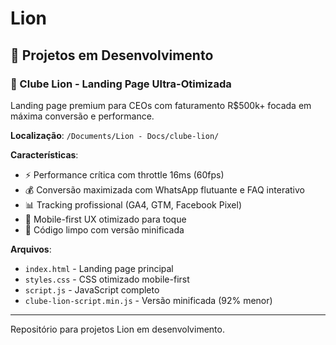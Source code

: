# Lion

## 🦁 Projetos em Desenvolvimento

### 🚀 Clube Lion - Landing Page Ultra-Otimizada
Landing page premium para CEOs com faturamento R$500k+ focada em máxima conversão e performance.

**Localização**: `/Documents/Lion - Docs/clube-lion/`

**Características**:
- ⚡ Performance crítica com throttle 16ms (60fps)
- 💰 Conversão maximizada com WhatsApp flutuante e FAQ interativo  
- 📊 Tracking profissional (GA4, GTM, Facebook Pixel)
- 📱 Mobile-first UX otimizado para toque
- 🧹 Código limpo com versão minificada

**Arquivos**:
- `index.html` - Landing page principal
- `styles.css` - CSS otimizado mobile-first
- `script.js` - JavaScript completo 
- `clube-lion-script.min.js` - Versão minificada (92% menor)

---

Repositório para projetos Lion em desenvolvimento.
